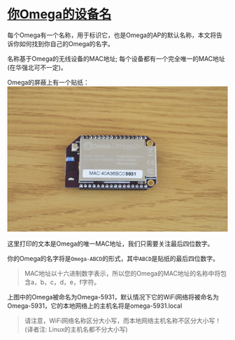 # [你Omega的设备名](#你Omega的设备名)

每个Omega有一个名称，用于标识它，也是Omega的AP的默认名称，本文将告诉你如何找到你自己的Omega的名字。

名称基于Omega的无线设备的MAC地址; 每个设备都有一个完全唯一的MAC地址(在华强北可不一定)。

Omega的屏蔽上有一个贴纸：
![](../img/omega-name-0-just-omega.jpg)

这里打印的文本是Omega的唯一MAC地址，我们只需要关注最后四位数字。

你的Omega的名字将是`Omega-ABCD`的形式，其中`ABCD`是贴纸的最后四位数字。

> MAC地址以十六进制数字表示，所以您的Omega的MAC地址的名称中将包含a，b，c，d，e，f字符。

上图中的Omega被命名为Omega-5931，默认情况下它的WiFi网络将被命名为Omega-5931，它的本地网络上的主机名将是omega-5931.local

> 请注意，WiFi网络名称区分大小写，而本地网络主机名称不区分大小写！(译者注: Linux的主机名都不分大小写)
